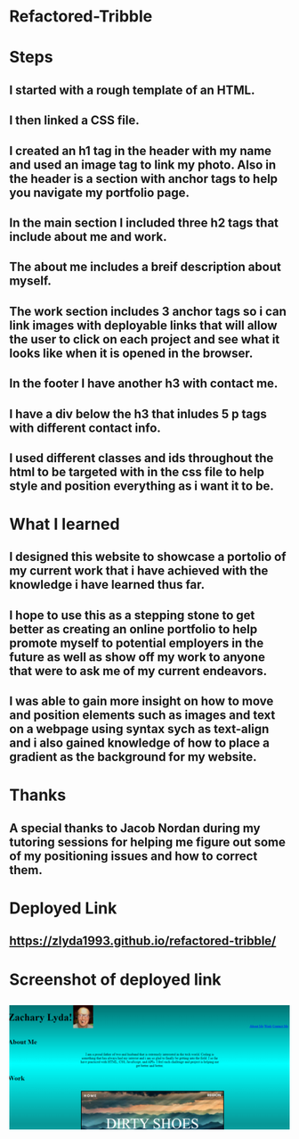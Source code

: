 # Refactored-Tribble

# Steps

## I started with a rough template of an HTML.

## I then linked a CSS file.

## I created an h1 tag in the header with my name and used an image tag to link my photo. Also in the header is a section with anchor tags to help you navigate my portfolio page.

## In the main section I included three h2 tags that include about me and work.

## The about me includes a breif description about myself.

## The work section includes 3 anchor tags so i can link images with deployable links that will allow the user to click on each project and see what it looks like when it is opened in the browser.

## In the footer I have another h3 with contact me.

## I have a div below the h3 that inludes 5 p tags with different contact info.

## I used different classes and ids throughout the html to be targeted with in the css file to help style and position everything as i want it to be.

# What I learned

## I designed this website to showcase a portolio of my current work that i have achieved with the knowledge i have learned thus far.

## I hope to use this as a stepping stone to get better as creating an online portfolio to help promote myself to potential employers in the future as well as show off my work to anyone that were to ask me of my current endeavors.

## I was able to gain more insight on how to move and position elements such as images and text on a webpage using syntax sych as text-align and i also gained knowledge of how to place a gradient as the background for my website.

# Thanks

## A special thanks to Jacob Nordan during my tutoring sessions for helping me figure out some of my positioning issues and how to correct them.

# Deployed Link

##  https://zlyda1993.github.io/refactored-tribble/

# Screenshot of deployed link

## ![Screenshot of Deployed Application](./Portfolio.png)
